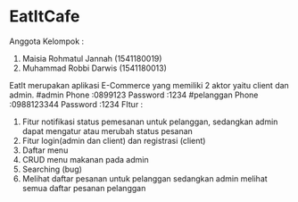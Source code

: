# EatItCafe
Anggota Kelompok :
1. Maisia Rohmatul Jannah (1541180019)
2. Muhammad Robbi Darwis (1541180013)

EatIt merupakan aplikasi E-Commerce yang memiliki 2 aktor yaitu client dan admin.
#admin
Phone     :0899123
Password  :1234
#pelanggan
Phone     :0988123344
Password  :1234
FItur :
1. Fitur notifikasi status pemesanan untuk pelanggan, sedangkan admin dapat mengatur atau merubah status pesanan
2. Fitur login(admin dan client) dan registrasi (client)
3. Daftar menu
4. CRUD menu makanan pada admin
5. Searching (bug)
6. Melihat daftar pesanan untuk pelanggan sedangkan admin melihat semua daftar pesanan pelanggan
